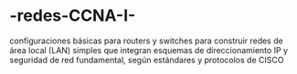 # -redes-CCNA-I-
configuraciones básicas para routers y switches para construir redes de área local (LAN) simples que integran esquemas de direccionamiento IP y seguridad de red fundamental, según estándares y protocolos de CISCO
